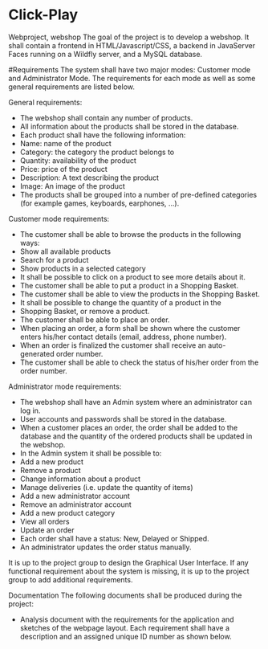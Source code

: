 # Click-Play
Webproject, webshop
The goal of the project is to develop a webshop. It shall contain a
frontend in HTML/Javascript/CSS, a backend in JavaServer Faces
running on a Wildfly server, and a MySQL database.

#Requirements
The system shall have two major modes: Customer mode and
Administrator Mode. The requirements for each mode as well as some
general requirements are listed below.

General requirements:
* The webshop shall contain any number of products.
* All information about the products shall be stored in the
database.
* Each product shall have the following information:
 * Name: name of the product
 * Category: the category the product belongs to
 * Quantity: availability of the product
 * Price: price of the product
 * Description: A text describing the product
 * Image: An image of the product
* The products shall be grouped into a number of pre-defined
categories (for example games, keyboards, earphones, ...).

Customer mode requirements:
* The customer shall be able to browse the products in the
following ways:
 * Show all available products
 * Search for a product
 * Show products in a selected category
* It shall be possible to click on a product to see more details
about it.
* The customer shall be able to put a product in a Shopping
Basket.
* The customer shall be able to view the products in the
Shopping Basket.
* It shall be possible to change the quantity of a product in the
* Shopping Basket, or remove a product.
* The customer shall be able to place an order.
* When placing an order, a form shall be shown where the
customer enters his/her contact details (email, address, phone
number).
* When an order is finalized the customer shall receive an auto-
generated order number.
* The customer shall be able to check the status of his/her order
from the order number.

Administrator mode requirements:
* The webshop shall have an Admin system where an
administrator can log in.
* User accounts and passwords shall be stored in the database.
* When a customer places an order, the order shall be added to
the database and the quantity of the ordered products shall be
updated in the webshop.
* In the Admin system it shall be possible to:
 * Add a new product
 * Remove a product
 * Change information about a product
 * Manage deliveries (i.e. update the quantity of items)
 * Add a new administrator account
 * Remove an administrator account
 * Add a new product category
 * View all orders
 * Update an order
* Each order shall have a status: New, Delayed or Shipped.
* An administrator updates the order status manually.

It is up to the project group to design the Graphical User Interface. If
any functional requirement about the system is missing, it is up to the
project group to add additional requirements.

Documentation
The following documents shall be produced during the project:
- Analysis document with the requirements for the application and
sketches of the webpage layout. Each requirement shall have a
description and an assigned unique ID number as shown below.
